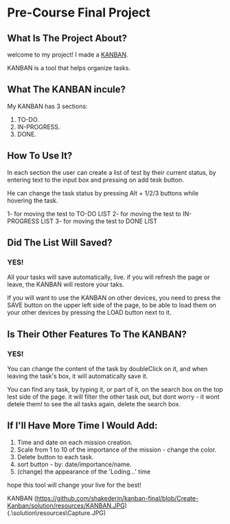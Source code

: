#  Pre-Course Final Project


## What Is The Project About? 
welcome to my project!
I made a [KANBAN](https://shakederin.github.io/kanban-final/solution/).

KANBAN is a tool that helps organize tasks.

##  What The KANBAN incule?

My KANBAN has 3 sections:

1. TO-DO.
2. IN-PROGRESS.
3. DONE.

## How To Use It?

In each section the user can create a list of test by their current status, by entering
text to the input box and pressing on add tesk button.

He can change the task status by pressing Alt + 1/2/3 buttons while hovering the task.

1- for moving the test to TO-DO LIST
2- for moving the test to IN-PROGRESS LIST
3- for moving the test to DONE LIST

## Did The List Will Saved?

### YES!

All your tasks will save automatically, live. if you will refresh the page or leave,
the KANBAN will restore your taks.

If you will want to use the KANBAN on other devices,
you need to press the SAVE button on the upper left side of the page, to be able
to load them on your other devices by pressing the LOAD button next to it.

## Is Their Other Features To The KANBAN?

### YES!

You can change the content of the task by doubleClick on it, and when leaving the task's box,
it will automatically save it. 

You can find any task, by typing it, or part of it, on the search box on the top lest side of the page.
it will filter the other task out, but dont worry - it wont detele them!
to see the all tasks again, delete the search box.


## If I'll Have More Time I Would Add:

1. Time and date on each mission creation.
2. Scale from 1 to 10 of the importance of the mission - change the color.
3. Delete button to each task.
4. sort button - by: date/importance/name.
5. (change) the appearance of the 'Loding...' time

hope this tool will change your live for the best!


KANBAN (https://github.com/shakederin/kanban-final/blob/Create-Kanban/solution/resources/KANBAN.JPG)    
(.\solution\resources\Capture.JPG)

